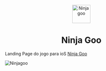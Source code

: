 <p align="center">
  <a href="https://ninjagoo.herokuapp.com">
    <img alt="Ninjagoo" src="https://encrypted-tbn0.gstatic.com/images?q=tbn%3AANd9GcRRbt5xeoNF63yDp8deDkSUVOLRkh3d72khyA&usqp=CAU" width="60" />
  </a>
</p>
<h1 align="center">
  Ninja Goo
</h1>

Landing Page do jogo para ioS <a href="https://ninjagoo.herokuapp.com">Ninja Goo</a>

<img alt="Ninjagoo" src="https://i.imgur.com/7MVaPmP.png" />
